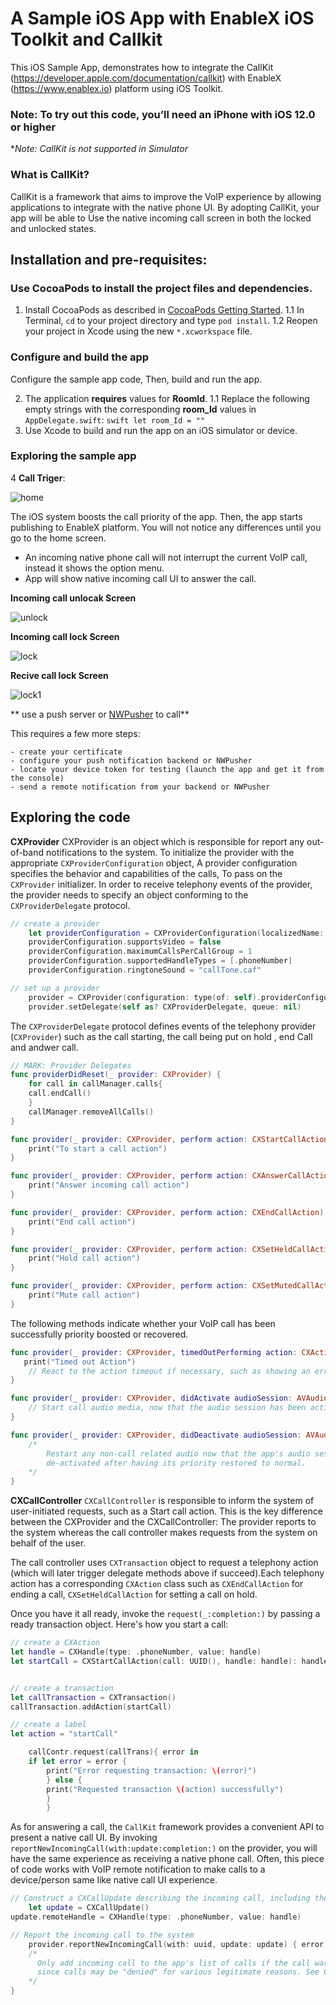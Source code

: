# A Sample iOS App with EnableX iOS Toolkit and Callkit 

This iOS Sample App, demonstrates how to integrate the CallKit (https://developer.apple.com/documentation/callkit) 
with EnableX (https://www.enablex.io) platform using iOS Toolkit.

### Note: To try out this code, you’ll need an iPhone with iOS 12.0 or higher
**Note: CallKit is not supported in Simulator* 

### What is CallKit?
CallKit is a framework that aims to improve the VoIP experience by allowing applications to integrate with the native phone UI. 
By adopting CallKit, your app will be able to Use the native incoming call screen in both the locked and unlocked states.

## Installation and pre-requisites:

### Use CocoaPods to install the project files and dependencies.

1. Install CocoaPods as described in [CocoaPods Getting Started](https://guides.cocoapods.org/using/getting-started.html#getting-started).
1.1 In Terminal, `cd` to your project directory and type `pod install`.
1.2  Reopen your project in Xcode using the new `*.xcworkspace` file.

### Configure and build the app

Configure the sample app code, Then, build and run the app.

2. The application **requires** values for **RoomId**.
        1.1 Replace the following empty strings with the corresponding **room_Id** values in `AppDelegate.swift`:
                        ```swift
                        let room_Id = ""
                        ```
3. Use Xcode to build and run the app on an iOS simulator or device.

### Exploring the sample app

4 **Call Triger**: 

![home](./home.png)

The iOS system boosts the call priority of the app. Then, the app starts publishing to EnableX platform. You will not notice any differences until you go to the home screen.
  - An incoming native phone call will not interrupt the current VoIP call, instead it shows the option menu.
  - App will show native incoming call UI to answer the call.
 
 **Incoming call unlocak Screen**
 
![unlock](./unlock.png)
 
 **Incoming call lock Screen**
 
![lock](./lock.png)
 
 **Recive call lock Screen**
 
![lock1](./lock1.png)
 

   ** use a push server or [NWPusher](https://github.com/noodlewerk/NWPusher) to call**

This requires a few more steps:

    - create your certificate
    - configure your push notification backend or NWPusher
    - locate your device token for testing (launch the app and get it from the console)
    - send a remote notification from your backend or NWPusher


## Exploring the code
**CXProvider**
        CXProvider is an object which is responsible for report any out-of-band notifications to the system.
        To initialize the provider with the appropriate `CXProviderConfiguration` object, A provider configuration specifies the behavior and capabilities of the calls, To pass on the `CXProvider` initializer. In order to receive telephony events of the provider, the provider needs to specify an object conforming to the `CXProviderDelegate` protocol.

```swift
// create a provider 
    let providerConfiguration = CXProviderConfiguration(localizedName: "EnxCall")
    providerConfiguration.supportsVideo = false
    providerConfiguration.maximumCallsPerCallGroup = 1
    providerConfiguration.supportedHandleTypes = [.phoneNumber]
    providerConfiguration.ringtoneSound = "callTone.caf"

// set up a provider
    provider = CXProvider(configuration: type(of: self).providerConfiguration)
    provider.setDelegate(self as? CXProviderDelegate, queue: nil)
```

The `CXProviderDelegate` protocol defines events of the telephony provider (`CXProvider`) such as the call starting, the call being put on hold , end Call and andwer call.

```swift
// MARK: Provider Delegates
func providerDidReset(_ provider: CXProvider) {
    for call in callManager.calls{
    call.endCall()
    }
    callManager.removeAllCalls()
}

func provider(_ provider: CXProvider, perform action: CXStartCallAction) {
    print("To start a call action")
}

func provider(_ provider: CXProvider, perform action: CXAnswerCallAction) {
    print("Answer incoming call action")
}

func provider(_ provider: CXProvider, perform action: CXEndCallAction) {
    print("End call action")
}

func provider(_ provider: CXProvider, perform action: CXSetHeldCallAction) {
    print("Hold call action")
}

func provider(_ provider: CXProvider, perform action: CXSetMutedCallAction) {
    print("Mute call action")
}
``` 

The following methods indicate whether your VoIP call has been successfully priority boosted or recovered.

```swift
func provider(_ provider: CXProvider, timedOutPerforming action: CXAction) {
   print("Timed out Action")
    // React to the action timeout if necessary, such as showing an error UI.
}

func provider(_ provider: CXProvider, didActivate audioSession: AVAudioSession) {
    // Start call audio media, now that the audio session has been activated after having its priority boosted.
}

func provider(_ provider: CXProvider, didDeactivate audioSession: AVAudioSession) {
    /*
        Restart any non-call related audio now that the app's audio session has been
        de-activated after having its priority restored to normal.
    */
}
```

**CXCallController** 
`CXCallController` is responsible to inform the system of user-initiated requests, such as a Start call action. This is the key difference between the CXProvider and the CXCallController: The provider reports to the system whereas the call controller makes requests from the system on behalf of the user.

The call controller uses `CXTransaction` object  to request a telephony action (which will later trigger delegate methods above if succeed).Each telephony action has a corresponding `CXAction` class such as `CXEndCallAction` for ending a call, `CXSetHeldCallAction` for setting a call on hold.

Once you have it all ready, invoke the `request(_:completion:)` by passing a ready transaction object. Here's how you start a call:

```swift
// create a CXAction
let handle = CXHandle(type: .phoneNumber, value: handle)
let startCall = CXStartCallAction(call: UUID(), handle: handle): handle))


// create a transaction
let callTransaction = CXTransaction()
callTransaction.addAction(startCall)

// create a label
let action = "startCall"

    callContr.request(callTrans){ error in
    if let error = error {
        print("Error requesting transaction: \(error)")
        } else {
        print("Requested transaction \(action) successfully")
        }
        }

```

As for answering a call, the `CallKit` framework provides a convenient API to present a native call UI. By invoking `reportNewIncomingCall(with:update:completion:)` on the provider, you will have the same experience as receiving a native phone call. Often, this piece of code works with VoIP remote notification to make calls to a device/person same like native call UI experience.

```swift
// Construct a CXCallUpdate describing the incoming call, including the caller.
    let update = CXCallUpdate()
update.remoteHandle = CXHandle(type: .phoneNumber, value: handle)

// Report the incoming call to the system
    provider.reportNewIncomingCall(with: uuid, update: update) { error in
    /*
      Only add incoming call to the app's list of calls if the call was allowed (i.e. there was no error)
      since calls may be "denied" for various legitimate reasons. See CXErrorCodeIncomingCallError.
    */
}
```
